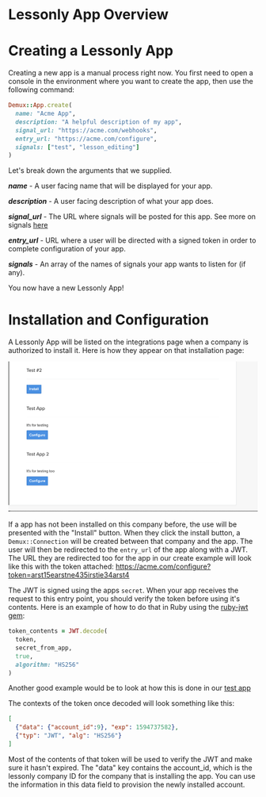 # Lessonly App Overview

# Creating a Lessonly App

Creating a new app is a manual process right now. You first need to open a console in the environment where you want to create the app, then use the following command:

```Ruby
Demux::App.create(
  name: "Acme App",
  description: "A helpful description of my app",
  signal_url: "https://acme.com/webhooks",
  entry_url: "https://acme.com/configure",
  signals: ["test", "lesson_editing"]
)
```

Let's break down the arguments that we supplied.

***name*** - A user facing name that will be displayed for your app.

***description*** - A user facing description of what your app does.

***signal_url*** - The URL where signals will be posted for this app. See more on signals [here](signals.md)

***entry_url*** - URL where a user will be directed with a signed token in order to complete configuration of your app.

***signals*** - An array of the names of signals your app wants to listen for (if any).

You now have a new Lessonly App!

# Installation and Configuration

A Lessonly App will be listed on the integrations page when a company is authorized to install it. Here is how they appear on that installation page:

![](assets/lessonly-apps-list.png)


If a app has not been installed on this company before, the use will be presented with the "Install" button. When they click the install button, a `Demux::Connection` will be created between that company and the app. The user will then be redirected to the `entry_url` of the app along with a JWT. The URL they are redirected too for the app in our create example will look like this with the token attached: https://acme.com/configure?token=arst15earstne435irstie34arst4

The JWT is signed using the apps `secret`. When your app receives the request to this entry point, you should verify the token before using it's contents. Here is an example of how to do that in Ruby using the [ruby-jwt gem](https://github.com/jwt/ruby-jwt):

```Ruby
token_contents = JWT.decode(
  token,
  secret_from_app,
  true,
  algorithm: "HS256"
)
```

Another good example would be to look at how this is done in our [test app](https://github.com/lessonly/lessonly_apps_test_dummy)

The contexts of the token once decoded will look something like this:
```JSON
[
  {"data": {"account_id":9}, "exp": 1594737582},
  {"typ": "JWT", "alg": "HS256"}
]
```

Most of the contents of that token will be used to verify the JWT and make sure it hasn't expired. The "data" key contains the account_id, which is the lessonly company ID for the company that is installing the app. You can use the information in this data field to provision the newly installed account.
